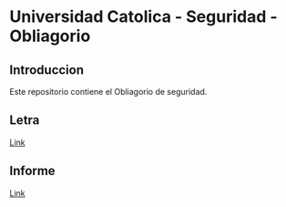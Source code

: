 # Universidad Catolica - Seguridad - Obliagorio
## Introduccion
Este repositorio contiene el Obliagorio de seguridad.
## Letra
<a href="letra\Seguridad Informática - Trabajo en Equipo v2016.pdf">Link</a>
## Informe
<a href="informe\Seguridad Informática - Informe.pdf">Link</a>

